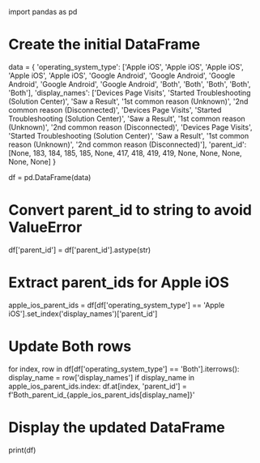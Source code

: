 import pandas as pd

# Create the initial DataFrame
data = {
    'operating_system_type': ['Apple iOS', 'Apple iOS', 'Apple iOS', 'Apple iOS', 'Apple iOS',
                              'Google Android', 'Google Android', 'Google Android', 'Google Android',
                              'Google Android', 'Both', 'Both', 'Both', 'Both', 'Both'],
    'display_names': ['Devices Page Visits', 'Started Troubleshooting (Solution Center)', 
                      'Saw a Result', '1st common reason (Unknown)', '2nd common reason (Disconnected)',
                      'Devices Page Visits', 'Started Troubleshooting (Solution Center)', 
                      'Saw a Result', '1st common reason (Unknown)', '2nd common reason (Disconnected)',
                      'Devices Page Visits', 'Started Troubleshooting (Solution Center)', 
                      'Saw a Result', '1st common reason (Unknown)', '2nd common reason (Disconnected)'],
    'parent_id': [None, 183, 184, 185, 185, None, 417, 418, 419, 419, None, None, None, None, None]
}

df = pd.DataFrame(data)

# Convert parent_id to string to avoid ValueError
df['parent_id'] = df['parent_id'].astype(str)

# Extract parent_ids for Apple iOS
apple_ios_parent_ids = df[df['operating_system_type'] == 'Apple iOS'].set_index('display_names')['parent_id']

# Update Both rows
for index, row in df[df['operating_system_type'] == 'Both'].iterrows():
    display_name = row['display_names']
    if display_name in apple_ios_parent_ids.index:
        df.at[index, 'parent_id'] = f'Both_parent_id_{apple_ios_parent_ids[display_name]}'

# Display the updated DataFrame
print(df)
